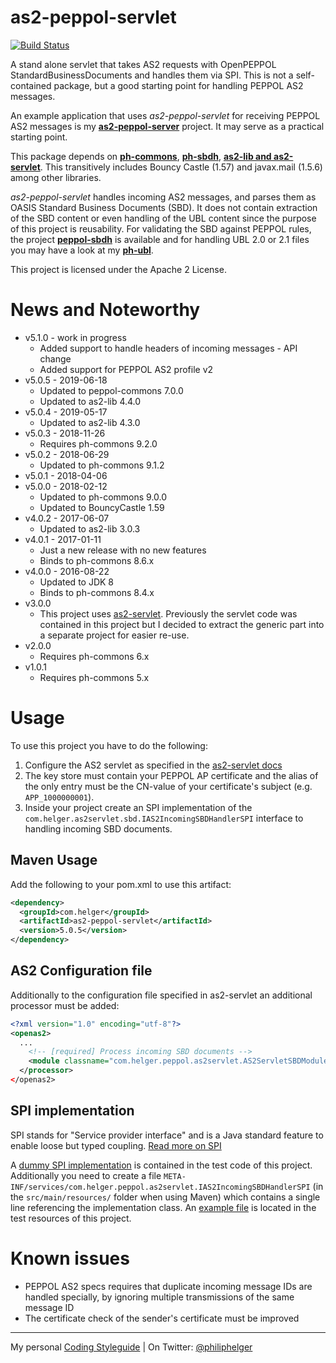 # as2-peppol-servlet

[![Build Status](https://travis-ci.org/phax/as2-peppol-servlet.svg?branch=master)](https://travis-ci.org/phax/as2-peppol-servlet)
﻿

A stand alone servlet that takes AS2 requests with OpenPEPPOL StandardBusinessDocuments and handles them via SPI. This is not a self-contained package, but a good starting point for handling PEPPOL AS2 messages.

An example application that uses *as2-peppol-servlet* for receiving PEPPOL AS2 messages is my **[as2-peppol-server](https://github.com/phax/as2-peppol-server)** project. It may serve as a practical starting point.

This package depends on **[ph-commons](https://github.com/phax/ph-commons)**, **[ph-sbdh](https://github.com/phax/ph-sbdh)**, **[as2-lib and as2-servlet](https://github.com/phax/as2-lib)**. This transitively includes Bouncy Castle (1.57) and javax.mail (1.5.6) among other libraries.

*as2-peppol-servlet* handles incoming AS2 messages, and parses them as OASIS Standard Business Documents (SBD). It does not contain extraction of the SBD content or even handling of the UBL content since the purpose of this project is reusability. For validating the SBD against PEPPOL rules, the project **[peppol-sbdh](https://github.com/phax/peppol-commons)** is available and for handling UBL 2.0 or 2.1 files you may have a look at my **[ph-ubl](https://github.com/phax/ph-ubl)**.

This project is licensed under the Apache 2 License.

# News and Noteworthy

* v5.1.0 - work in progress
    * Added support to handle headers of incoming messages - API change
    * Added support for PEPPOL AS2 profile v2
* v5.0.5 - 2019-06-18
    * Updated to peppol-commons 7.0.0
    * Updated to as2-lib 4.4.0
* v5.0.4 - 2019-05-17
    * Updated to as2-lib 4.3.0
* v5.0.3 - 2018-11-26
    * Requires ph-commons 9.2.0
* v5.0.2 - 2018-06-29
  * Updated to ph-commons 9.1.2
* v5.0.1 - 2018-04-06
* v5.0.0 - 2018-02-12
  * Updated to ph-commons 9.0.0
  * Updated to BouncyCastle 1.59
* v4.0.2 - 2017-06-07
  * Updated to as2-lib 3.0.3
* v4.0.1 - 2017-01-11
  * Just a new release with no new features
  * Binds to ph-commons 8.6.x
* v4.0.0 - 2016-08-22
  * Updated to JDK 8
  * Binds to ph-commons 8.4.x
* v3.0.0
  * This project uses [as2-servlet](https://github.com/phax/as2-lib). Previously the servlet code was contained in this project but I decided to extract the generic part into a separate project for easier re-use.
* v2.0.0
  * Requires ph-commons 6.x
* v1.0.1
  * Requires ph-commons 5.x

# Usage
To use this project you have to do the following:
  1. Configure the AS2 servlet as specified in the [as2-servlet docs](https://github.com/phax/as2-lib)
  2. The key store must contain your PEPPOL AP certificate and the alias of the only entry must be the CN-value of your certificate's subject (e.g. `APP_1000000001`).
  3. Inside your project create an SPI implementation of the `com.helger.as2servlet.sbd.IAS2IncomingSBDHandlerSPI` interface to handling incoming SBD documents.

## Maven Usage
Add the following to your pom.xml to use this artifact:

```xml
<dependency>
  <groupId>com.helger</groupId>
  <artifactId>as2-peppol-servlet</artifactId>
  <version>5.0.5</version>
</dependency>
```

## AS2 Configuration file
Additionally to the configuration file specified in as2-servlet an additional processor must be added:
 
```xml
<?xml version="1.0" encoding="utf-8"?>
<openas2>
  ...
    <!-- [required] Process incoming SBD documents -->
    <module classname="com.helger.peppol.as2servlet.AS2ServletSBDModule" />      
  </processor>
</openas2>
```

## SPI implementation

SPI stands for "Service provider interface" and is a Java standard feature to enable loose but typed coupling. [Read more on SPI](http://docs.oracle.com/javase/tutorial/ext/basics/spi.html)

A [dummy SPI implementation](https://github.com/phax/as2-peppol-servlet/blob/master/src/test/java/com/helger/peppol/as2servlet/mock/MockIncomingSBDHandler.java) is contained in the test code of this project. Additionally you need to create a file `META-INF/services/com.helger.peppol.as2servlet.IAS2IncomingSBDHandlerSPI` (in the `src/main/resources/` folder when using Maven) which contains a single line referencing the implementation class. An [example file](https://github.com/phax/as2-peppol-servlet/blob/master/src/test/resources/META-INF/services/com.helger.peppol.as2servlet.IAS2IncomingSBDHandlerSPI) is located in the test resources of this project.

# Known issues

  * PEPPOL AS2 specs requires that duplicate incoming message IDs are handled specially, by ignoring multiple transmissions of the same message ID
  * The certificate check of the sender's certificate must be improved 

---

My personal [Coding Styleguide](https://github.com/phax/meta/blob/master/CodingStyleguide.md) |
On Twitter: <a href="https://twitter.com/philiphelger">@philiphelger</a>
